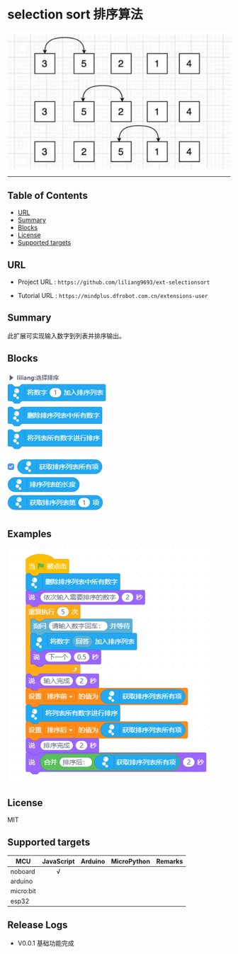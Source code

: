 # selection sort 排序算法


![](./javascript/_images/featured.png)

---------------------------------------------------------

## Table of Contents

* [URL](#url)
* [Summary](#summary)
* [Blocks](#blocks)
* [License](#license)
* [Supported targets](#Supportedtargets)

## URL
* Project URL : ```https://github.com/liliang9693/ext-selectionsort```

* Tutorial URL : ```https://mindplus.dfrobot.com.cn/extensions-user```

    




## Summary

此扩展可实现输入数字到列表并排序输出。



## Blocks

![](./javascript/_images/blocks.png)



## Examples

![](./javascript/_images/example.png)


## License

MIT

## Supported targets

MCU                | JavaScript    | Arduino   | MicroPython    | Remarks
------------------ | :----------: | :----------: | :---------: | -----
noboard        |     √        |              |             | 
arduino        |             |              |             | 
micro:bit        |             |              |             | 
esp32        |             |              |             | 


## Release Logs
* V0.0.1  基础功能完成

